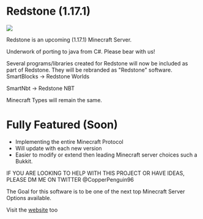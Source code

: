 # Redstone (1.17.1)
![](https://redstoneserver.000webhostapp.com/images/wide.png)

Redstone is an upcoming (1.17.1) Minecraft Server.

Underwork of porting to java from C#. Please bear with us!

Several programs/libraries created for Redstone will now be included as part of Redstone. They will be rebranded as "Redstone" software.
SmartBlocks -> Redstone Worlds

SmartNbt -> Redstone NBT

Minecraft Types will remain the same.

# Fully Featured (Soon)

  - Implementing the entire Minecraft Protocol
  - Will update with each new version
  - Easier to modify or extend then leading Minecraft server choices such a Bukkit.
  
IF YOU ARE LOOKING TO HELP WITH THIS PROJECT OR HAVE IDEAS, PLEASE DM ME ON TWITTER @CopperPenguin96

The Goal for this software is to be one of the next top Minecraft Server Options available.

Visit the [website](https://redstoneserver.000webhostapp.com/) too